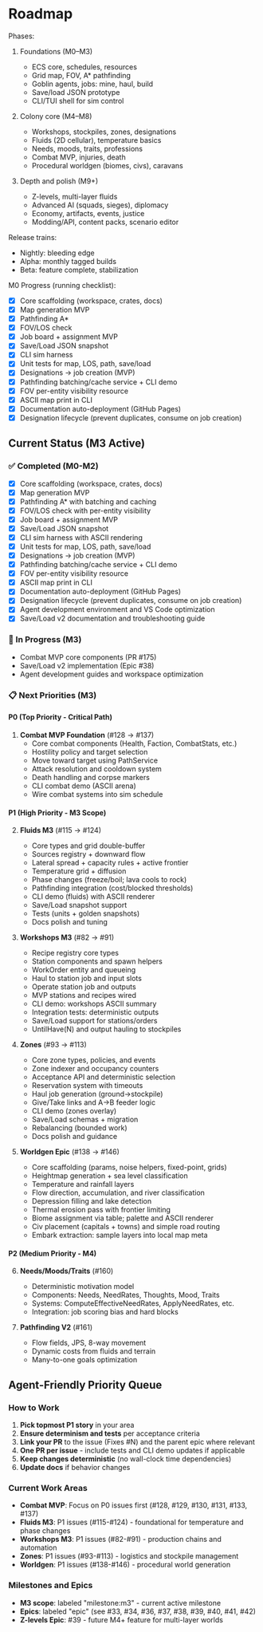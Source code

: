 # Roadmap

Phases:

1. Foundations (M0–M3)
   - ECS core, schedules, resources
   - Grid map, FOV, A* pathfinding
   - Goblin agents, jobs: mine, haul, build
   - Save/load JSON prototype
   - CLI/TUI shell for sim control

2. Colony core (M4–M8)
   - Workshops, stockpiles, zones, designations
   - Fluids (2D cellular), temperature basics
   - Needs, moods, traits, professions
   - Combat MVP, injuries, death
   - Procedural worldgen (biomes, civs), caravans

3. Depth and polish (M9+)
   - Z-levels, multi-layer fluids
   - Advanced AI (squads, sieges), diplomacy
   - Economy, artifacts, events, justice
   - Modding/API, content packs, scenario editor

Release trains:

- Nightly: bleeding edge
- Alpha: monthly tagged builds
- Beta: feature complete, stabilization

M0 Progress (running checklist):

- [x] Core scaffolding (workspace, crates, docs)
- [x] Map generation MVP
- [x] Pathfinding A*
- [x] FOV/LOS check
- [x] Job board + assignment MVP
- [x] Save/Load JSON snapshot
- [x] CLI sim harness
- [x] Unit tests for map, LOS, path, save/load
- [x] Designations -> job creation (MVP)
- [x] Pathfinding batching/cache service + CLI demo
- [x] FOV per-entity visibility resource
- [x] ASCII map print in CLI
- [x] Documentation auto-deployment (GitHub Pages)
- [x] Designation lifecycle (prevent duplicates, consume on job creation)

## Current Status (M3 Active)

### ✅ Completed (M0-M2)
- [x] Core scaffolding (workspace, crates, docs)
- [x] Map generation MVP
- [x] Pathfinding A* with batching and caching
- [x] FOV/LOS check with per-entity visibility
- [x] Job board + assignment MVP
- [x] Save/Load JSON snapshot
- [x] CLI sim harness with ASCII rendering
- [x] Unit tests for map, LOS, path, save/load
- [x] Designations -> job creation (MVP)
- [x] Pathfinding batching/cache service + CLI demo
- [x] FOV per-entity visibility resource
- [x] ASCII map print in CLI
- [x] Documentation auto-deployment (GitHub Pages)
- [x] Designation lifecycle (prevent duplicates, consume on job creation)
- [x] Agent development environment and VS Code optimization
- [x] Save/Load v2 documentation and troubleshooting guide

### 🚧 In Progress (M3)
- Combat MVP core components (PR #175)
- Save/Load v2 implementation (Epic #38)
- Agent development guides and workspace optimization

### 📋 Next Priorities (M3)

#### P0 (Top Priority - Critical Path)
1. **Combat MVP Foundation** (#128 → #137)
   - Core combat components (Health, Faction, CombatStats, etc.)
   - Hostility policy and target selection
   - Move toward target using PathService
   - Attack resolution and cooldown system
   - Death handling and corpse markers
   - CLI combat demo (ASCII arena)
   - Wire combat systems into sim schedule

#### P1 (High Priority - M3 Scope)
2. **Fluids M3** (#115 → #124)
   - Core types and grid double-buffer
   - Sources registry + downward flow
   - Lateral spread + capacity rules + active frontier
   - Temperature grid + diffusion
   - Phase changes (freeze/boil; lava cools to rock)
   - Pathfinding integration (cost/blocked thresholds)
   - CLI demo (fluids) with ASCII renderer
   - Save/Load snapshot support
   - Tests (units + golden snapshots)
   - Docs polish and tuning

3. **Workshops M3** (#82 → #91)
   - Recipe registry core types
   - Station components and spawn helpers
   - WorkOrder entity and queueing
   - Haul to station job and input slots
   - Operate station job and outputs
   - MVP stations and recipes wired
   - CLI demo: workshops ASCII summary
   - Integration tests: deterministic outputs
   - Save/Load support for stations/orders
   - UntilHave(N) and output hauling to stockpiles

4. **Zones** (#93 → #113)
   - Core zone types, policies, and events
   - Zone indexer and occupancy counters
   - Acceptance API and deterministic selection
   - Reservation system with timeouts
   - Haul job generation (ground→stockpile)
   - Give/Take links and A->B feeder logic
   - CLI demo (zones overlay)
   - Save/Load schemas + migration
   - Rebalancing (bounded work)
   - Docs polish and guidance

5. **Worldgen Epic** (#138 → #146)
   - Core scaffolding (params, noise helpers, fixed-point, grids)
   - Heightmap generation + sea level classification
   - Temperature and rainfall layers
   - Flow direction, accumulation, and river classification
   - Depression filling and lake detection
   - Thermal erosion pass with frontier limiting
   - Biome assignment via table; palette and ASCII renderer
   - Civ placement (capitals + towns) and simple road routing
   - Embark extraction: sample layers into local map meta

#### P2 (Medium Priority - M4)
6. **Needs/Moods/Traits** (#160)
   - Deterministic motivation model
   - Components: Needs, NeedRates, Thoughts, Mood, Traits
   - Systems: ComputeEffectiveNeedRates, ApplyNeedRates, etc.
   - Integration: job scoring bias and hard blocks

7. **Pathfinding V2** (#161)
   - Flow fields, JPS, 8-way movement
   - Dynamic costs from fluids and terrain
   - Many-to-one goals optimization

## Agent-Friendly Priority Queue

### How to Work
1. **Pick topmost P1 story** in your area
2. **Ensure determinism and tests** per acceptance criteria
3. **Link your PR** to the issue (Fixes #N) and the parent epic where relevant
4. **One PR per issue** - include tests and CLI demo updates if applicable
5. **Keep changes deterministic** (no wall-clock time dependencies)
6. **Update docs** if behavior changes

### Current Work Areas
- **Combat MVP**: Focus on P0 issues first (#128, #129, #130, #131, #133, #137)
- **Fluids M3**: P1 issues (#115-#124) - foundational for temperature and phase changes
- **Workshops M3**: P1 issues (#82-#91) - production chains and automation
- **Zones**: P1 issues (#93-#113) - logistics and stockpile management
- **Worldgen**: P1 issues (#138-#146) - procedural world generation

### Milestones and Epics
- **M3 scope**: labeled "milestone:m3" - current active milestone
- **Epics**: labeled "epic" (see #33, #34, #36, #37, #38, #39, #40, #41, #42)
- **Z-levels Epic**: #39 - future M4+ feature for multi-layer worlds

